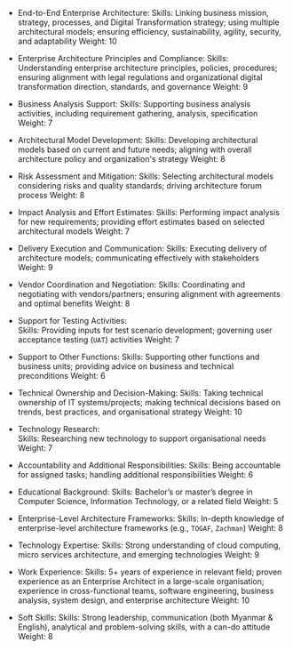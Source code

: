 - End-to-End Enterprise Architecture:
	Skills: Linking business mission, strategy, processes, and Digital Transformation strategy; using multiple architectural models; ensuring efficiency, sustainability, agility, security, and adaptability
	Weight: 10

- Enterprise Architecture Principles and Compliance:
	Skills: Understanding enterprise architecture principles, policies, procedures; ensuring alignment with legal regulations and organizational digital transformation direction, standards, and governance
	Weight: 9

- Business Analysis Support:
	Skills: Supporting business analysis activities, including requirement gathering, analysis, specification
	Weight: 7

- Architectural Model Development:
	Skills: Developing architectural models based on current and future needs; aligning with overall architecture policy and organization's strategy
	Weight: 8

- Risk Assessment and Mitigation:
	Skills: Selecting architectural models considering risks and quality standards; driving architecture forum process
	Weight: 8

- Impact Analysis and Effort Estimates:
	Skills: Performing impact analysis for new requirements; providing effort estimates based on selected architectural models
	Weight: 7

- Delivery Execution and Communication:
	Skills: Executing delivery of architecture models; communicating effectively with stakeholders
	Weight: 9

- Vendor Coordination and Negotiation:
	Skills: Coordinating and negotiating with vendors/partners; ensuring alignment with agreements and optimal benefits
	Weight: 8

- Support for Testing Activities:	
	Skills: Providing inputs for test scenario development; governing user acceptance testing (`UAT`) activities
	Weight: 7

- Support to Other Functions:
	Skills: Supporting other functions and business units; providing advice on business and technical preconditions
	Weight: 6

- Technical Ownership and Decision-Making:
	Skills: Taking technical ownership of IT systems/projects; making technical decisions based on trends, best practices, and organisational strategy
	Weight: 10

- Technology Research:	
	Skills: Researching new technology to support organisational needs
	Weight: 7

- Accountability and Additional Responsibilities:
	Skills: Being accountable for assigned tasks; handling additional responsibilities
	Weight: 6

- Educational Background:
	Skills: Bachelor’s or master’s degree in Computer Science, Information Technology, or a related field
	Weight: 5

- Enterprise-Level Architecture Frameworks:
	Skills: In-depth knowledge of enterprise-level architecture frameworks (e.g., `TOGAF`, `Zachman`)
	Weight: 8

- Technology Expertise:	
	Skills: Strong understanding of cloud computing, micro services architecture, and emerging technologies
	Weight: 9

- Work Experience:
	Skills: 5+ years of experience in relevant field; proven experience as an Enterprise Architect in a large-scale organisation; experience in cross-functional teams, software engineering, business analysis, system design, and enterprise architecture
	Weight: 10

- Soft Skills:
	Skills: Strong leadership, communication (both Myanmar & English), analytical and problem-solving skills, with a can-do attitude
	Weight: 8